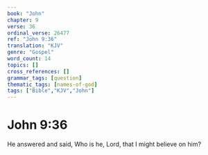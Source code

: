 ```yaml
---
book: "John"
chapter: 9
verse: 36
ordinal_verse: 26477
ref: "John 9:36"
translation: "KJV"
genre: "Gospel"
word_count: 14
topics: []
cross_references: []
grammar_tags: [question]
thematic_tags: [names-of-god]
tags: ["Bible","KJV","John"]
---
```


# John 9:36

He answered and said, Who is he, Lord, that I might believe on him?
